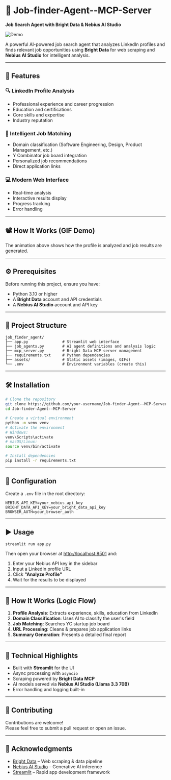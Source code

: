
# 🧠 Job-finder-Agent--MCP-Server  
**Job Search Agent with Bright Data & Nebius AI Studio**

![Demo](assets/demo.gif)

A powerful AI-powered job search agent that analyzes LinkedIn profiles and finds relevant job opportunities using **Bright Data** for web scraping and **Nebius AI Studio** for intelligent analysis.

---

## 🚀 Features

### 🔍 LinkedIn Profile Analysis
- Professional experience and career progression  
- Education and certifications  
- Core skills and expertise  
- Industry reputation  

### 🧠 Intelligent Job Matching
- Domain classification (Software Engineering, Design, Product Management, etc.)  
- Y Combinator job board integration  
- Personalized job recommendations  
- Direct application links  

### 💻 Modern Web Interface
- Real-time analysis  
- Interactive results display  
- Progress tracking  
- Error handling  

---

## 📽️ How It Works (GIF Demo)
The animation above shows how the profile is analyzed and job results are generated.

---

## ⚙️ Prerequisites

Before running this project, ensure you have:

- Python 3.10 or higher  
- A **Bright Data** account and API credentials  
- A **Nebius AI Studio** account and API key  

---

## 📁 Project Structure

```
job_finder_agent/
├── app.py               # Streamlit web interface
├── job_agents.py        # AI agent definitions and analysis logic
├── mcp_server.py        # Bright Data MCP server management
├── requirements.txt     # Python dependencies
├── assets/              # Static assets (images, GIFs)
└── .env                 # Environment variables (create this)
```

---

## 🛠️ Installation

```bash
# Clone the repository
git clone https://github.com/your-username/Job-finder-Agent--MCP-Server.git
cd Job-finder-Agent--MCP-Server

# Create a virtual environment
python -m venv venv
# Activate the environment
# Windows:
venv\Scripts\activate
# macOS/Linux:
source venv/bin/activate

# Install dependencies
pip install -r requirements.txt
```

---

## 🔐 Configuration

Create a `.env` file in the root directory:

```
NEBIUS_API_KEY=your_nebius_api_key
BRIGHT_DATA_API_KEY=your_bright_data_api_key
BROWSER_AUTH=your_browser_auth
```

---

## ▶️ Usage

```bash
streamlit run app.py
```

Then open your browser at [http://localhost:8501](http://localhost:8501) and:

1. Enter your Nebius API key in the sidebar  
2. Input a LinkedIn profile URL  
3. Click **"Analyze Profile"**  
4. Wait for the results to be displayed

---

## 🧬 How It Works (Logic Flow)

1. **Profile Analysis**: Extracts experience, skills, education from LinkedIn  
2. **Domain Classification**: Uses AI to classify the user's field  
3. **Job Matching**: Searches YC startup job board  
4. **URL Processing**: Cleans & prepares job application links  
5. **Summary Generation**: Presents a detailed final report

---

## 🧪 Technical Highlights

- Built with **Streamlit** for the UI  
- Async processing with `asyncio`  
- Scraping powered by **Bright Data MCP**  
- AI models served via **Nebius AI Studio (Llama 3.3 70B)**  
- Error handling and logging built-in  

---

## 🤝 Contributing

Contributions are welcome!  
Please feel free to submit a pull request or open an issue.

---

## 🙏 Acknowledgments

- [Bright Data](https://brightdata.com) – Web scraping & data pipeline  
- [Nebius AI Studio](https://nebius.ai/) – Generative AI inference  
- [Streamlit](https://streamlit.io) – Rapid app development framework  
